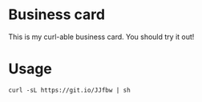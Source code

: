 # Business card
This is my curl-able business card. You should try it out! 

# Usage
```
curl -sL https://git.io/JJfbw | sh
``` 
